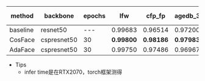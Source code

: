 

| method   | backbone    | epochs | lfw         | cfp_fp      | agedb_30    | calfw       | cplfw       | vgg2_fp     | infer time(ms) |
|----------|-------------|--------|-------------|-------------|-------------|-------------|-------------|-------------|----------------|
| baseline | resnet50    | ---    | 0.99683     | 0.96514     | 0.97200     | 0.95583     | 0.91133     | 0.94860     | 13.20ms        |
| CosFace  | cspresnet50 | 30     | **0.99800** | **0.98186** | **0.97983** | **0.96017** | **0.94017** | **0.95150** | 8.14ms         |
| AdaFace  | cspresnet50 | 30     | 0.99750     | 0.97486     | 0.96967     | 0.95500     | 0.92517     | 0.94520     | 8.14ms         |

- Tips
  * infer time是在RTX2070，torch框架测得
